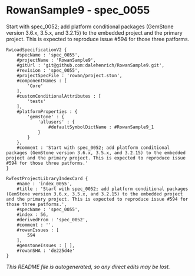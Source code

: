 # RowanSample9 - spec_0055
Start with spec_0052; add platform conditional packages (GemStone version 3.6.x, 3.5.x, and 3.2.15) to the embedded project and the primary project. This is expected to reproduce issue #594 for those three patforms.
```
RwLoadSpecificationV2 {
	#specName : 'spec_0055',
	#projectName : 'RowanSample9',
	#gitUrl : 'git@github.com:dalehenrich/RowanSample9.git',
	#revision : 'spec_0055',
	#projectSpecFile : 'rowan/project.ston',
	#componentNames : [
		'Core'
	],
	#customConditionalAttributes : [
		'tests'
	],
	#platformProperties : {
		'gemstone' : {
			'allusers' : {
				#defaultSymbolDictName : #RowanSample9_1
			}
		}
	},
	#comment : 'Start with spec_0052; add platform conditional packages (GemStone version 3.6.x, 3.5.x, and 3.2.15) to the embedded project and the primary project. This is expected to reproduce issue #594 for those three patforms.'
}

RwTestProjectLibraryIndexCard {
	#name : 'index_0055',
	#title : 'Start with spec_0052; add platform conditional packages (GemStone version 3.6.x, 3.5.x, and 3.2.15) to the embedded project and the primary project. This is expected to reproduce issue #594 for those three patforms.',
	#specName : 'spec_0055',
	#index : 56,
	#derivedFrom : 'spec_0052',
	#comment : '',
	#rowanIssues : [
		594
	],
	#gemstoneIssues : [ ],
	#rowanSHA : 'de225d4e'
}
```

*This README file is autogenerated, so any direct edits may be lost.*
